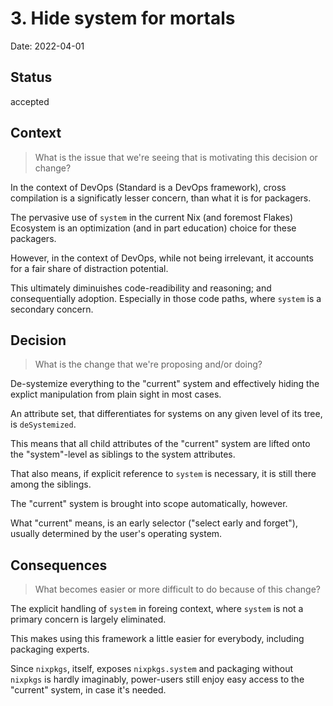 # 3. Hide system for mortals

Date: 2022-04-01

## Status

accepted

## Context

> What is the issue that we're seeing that is motivating this decision or change?

<!-- write an answer to this question below -->

In the context of DevOps (Standard is a DevOps framework), cross compilation is a significatly lesser concern, than what it is for packagers.

The pervasive use of `system` in the current Nix (and foremost Flakes) Ecosystem is an optimization (and in part education) choice for these packagers.

However, in the context of DevOps, while not being irrelevant, it accounts for a fair share of distraction potential.

This ultimately diminuishes code-readibility and reasoning; and consequentially adoption. Especially in those code paths, where `system` is a secondary concern.

## Decision

> What is the change that we're proposing and/or doing?

<!-- write an answer to this question below -->

De-systemize everything to the "current" system and effectively hiding the explict manipulation from plain sight in most cases.

An attribute set, that differentiates for systems on any given level of its tree, is `deSystemized`.

This means that all child attributes of the "current" system are lifted onto the "system"-level as siblings to the system attributes.

That also means, if explicit reference to `system` is necessary, it is still there among the siblings.

The "current" system is brought into scope automatically, however.

What "current" means, is an early selector ("select early and forget"), usually determined by the user's operating system.

## Consequences

> What becomes easier or more difficult to do because of this change?

<!-- write an answer to this question below -->

The explicit handling of `system` in foreing context, where `system` is not a primary concern is largely eliminated.

This makes using this framework a little easier for everybody, including packaging experts.

Since `nixpkgs`, itself, exposes `nixpkgs.system` and packaging without `nixpkgs` is hardly imaginably, power-users still enjoy easy access to the "current" system, in case it's needed.
